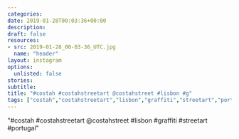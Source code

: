 ```yaml
---
categories:
date: 2019-01-28T00:03:36+00:00
description:
draft: false
resources:
- src: 2019-01-28_00-03-36_UTC.jpg
  name: "header"
layout: instagram
options:
  unlisted: false
stories:
subtitle:
title: "#costah #costahstreetart @costahstreet #lisbon #g"
tags: ["costah","costahstreetart","lisbon","graffiti","streetart","portugal"]
---
```


"#costah #costahstreetart @costahstreet #lisbon #graffiti #streetart #portugal"
